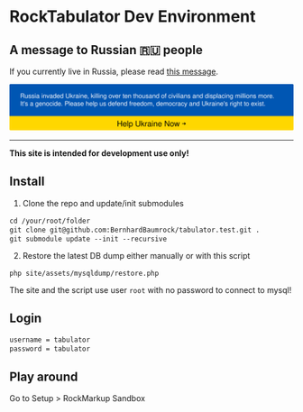 # RockTabulator Dev Environment

## A message to Russian 🇷🇺 people

If you currently live in Russia, please read [this message](https://github.com/Roave/SecurityAdvisories/blob/latest/ToRussianPeople.md).

[![SWUbanner](https://raw.githubusercontent.com/vshymanskyy/StandWithUkraine/main/banner2-direct.svg)](https://github.com/vshymanskyy/StandWithUkraine/blob/main/docs/README.md)

---

**This site is intended for development use only!**

## Install

1) Clone the repo and update/init submodules

```
cd /your/root/folder
git clone git@github.com:BernhardBaumrock/tabulator.test.git .
git submodule update --init --recursive
```

2) Restore the latest DB dump either manually or with this script

```
php site/assets/mysqldump/restore.php
```

The site and the script use user `root` with no password to connect to mysql!

## Login

```
username = tabulator
password = tabulator
```

## Play around

Go to Setup > RockMarkup Sandbox
